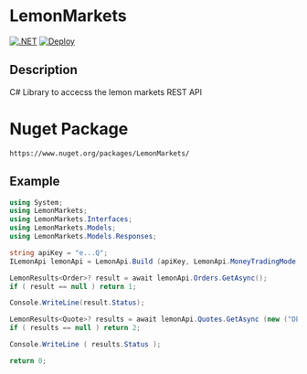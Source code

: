 # LemonMarkets
[![.NET](https://github.com/Robinterra/LemonMarkets/actions/workflows/dotnet-unittest.yml/badge.svg)](https://github.com/Robinterra/LemonMarkets/actions/workflows/dotnet-unittest.yml)
[![Deploy](https://github.com/Robinterra/LemonMarkets/actions/workflows/dotnet-deployment2nuget.yml/badge.svg)](https://github.com/Robinterra/LemonMarkets/actions/workflows/dotnet-deployment2nuget.yml)

## Description
C# Library to accecss the lemon markets REST API

# Nuget Package
 `https://www.nuget.org/packages/LemonMarkets/`

## Example
```csharp
using System;
using LemonMarkets;
using LemonMarkets.Interfaces;
using LemonMarkets.Models;
using LemonMarkets.Models.Responses;

string apiKey = "e...Q";
ILemonApi lemonApi = LemonApi.Build (apiKey, LemonApi.MoneyTradingMode.Paper);

LemonResults<Order>? result = await lemonApi.Orders.GetAsync();
if ( result == null ) return 1;

Console.WriteLine(result.Status);

LemonResults<Quote>? results = await lemonApi.Quotes.GetAsync (new ("DE0008404005"));
if ( results == null ) return 2;

Console.WriteLine ( results.Status );

return 0;
```

